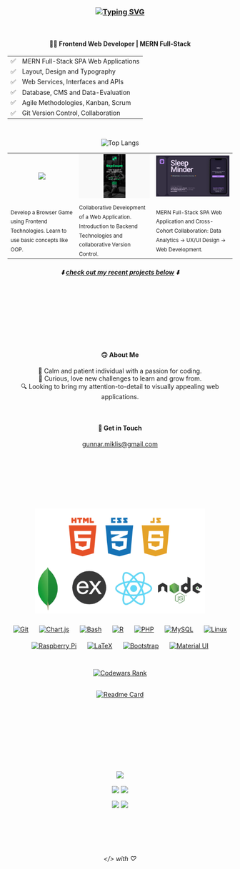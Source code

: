 <br/> 

### <div align="center">[![Typing SVG](https://readme-typing-svg.demolab.com?font=Reem+Kufi&weight=500&size=27&duration=3000&pause=2000&color=090909&background=FFFFFF66&center=true&vCenter=true&width=500&lines=Hi%2C+I'm+Gunnar!+%20+Nice+to+meet+you+%F0%9F%91%8B)](https://git.io/typing-svg)</div>

<br/> 

#### <div align="center">🧑‍💻 Frontend Web Developer  |  MERN Full-Stack</div>

<div align="center">
  
|   |   |
|---|---|
| ✅ | MERN Full-Stack SPA Web Applications |
| ✅ | Layout, Design and Typography |
| ✅ | Web Services, Interfaces and APIs |
| ✅ | Database, CMS and Data-Evaluation |
| ✅ | Agile Methodologies, Kanban, Scrum |
| ✅ | Git Version Control, Collaboration |

<br/> 
  
![Top Langs](https://github-readme-stats.vercel.app/api/top-langs/?username=gunnar-miklis&layout=compact&theme=swift&hide_border=true&bg_color=FFFFFF66)
  
</div>

<div align="center">
<table>
  <tr>
    <td><div align="center"><img src="https://raw.githubusercontent.com/gunnar-miklis/wait-that-level-again/main/Screenshot.png" width="250px" /></div></td>
    <td><div align="center"><img src="https://raw.githubusercontent.com/gunnar-miklis/workout-tracker/main/workout-traker.png" width="250px" /></div></td>
    <td><div align="center"><img src="https://raw.githubusercontent.com/gunnar-miklis/app-sleepminder/main/SleepMinderPitch.png" alt="app-sleepminder" width="250px" /></div></td>
  </tr>
  <tr>
    <td><sub>Develop a Browser Game using Frontend Technologies. Learn to use basic concepts like OOP.</sub></td>
    <td><sub>Collaborative Development of a Web Application. Introduction to Backend Technologies and collaborative Version Control.</sub></td>
    <td><sub>MERN Full-Stack SPA Web Application and Cross-Cohort Collaboration: Data Analytics → UX/UI Design → Web Development.</sub></td
  </tr>
</table>
<h5>
  
  ⬇️ [check out my recent projects below](https://github.com/gunnar-miklis#-with-) ⬇️
  
</h5>
</div>

<br/>
<br/> 
<br/> 
<br/> 
<br/> 
<br/> 
<br/>

#### <div align="center">🙃 About Me</div>
<div align="center">
  🧘 Calm and patient individual with a passion for coding.<br/>
  🌱 Curious, love new challenges to learn and grow from.<br/>
  🔍 Looking to bring my attention-to-detail to visually appealing web applications.<br/>
  
</div>
    
<br/>  
<br/>

#### <div align="center">📲 Get in Touch</div> 
<div align="center"><a href="mailto:gunnar.miklis@gmail.com">gunnar.miklis@gmail.com</a></div>  

<br/>
<br/> 
<br/> 
<br/> 
<br/>  
<br/>  
<br/> 
<br/>  

<div align="center"><img src="./mern.png" align="center" height="" width="380" /></div>

<br/>

<div align="center">     
  <a href="https://github.com/" target="_blank"><img style="margin: 10px" src="https://profilinator.rishav.dev/skills-assets/git-scm-icon.svg" alt="Git" height="50" /></a>
  <a href="https://www.chartjs.org/" target="_blank"><img style="margin: 10px" src="https://profilinator.rishav.dev/skills-assets/logo-title.svg" alt="Chart.js" height="55" /></a>  
  <a href="https://www.gnu.org/software/bash/" target="_blank"><img style="margin: 10px" src="https://profilinator.rishav.dev/skills-assets/gnu_bash-icon.svg" alt="Bash" height="45" /></a>
  <a href="https://www.r-project.org/" target="_blank"><img style="margin: 10px" src="https://profilinator.rishav.dev/skills-assets/r.svg" alt="R" height="35" /></a>  
  <a href="https://www.php.net/" target="_blank"><img style="margin: 10px" src="https://profilinator.rishav.dev/skills-assets/php-original.svg" alt="PHP" height="50" /></a>  
  <a href="https://www.mysql.com/" target="_blank"><img style="margin: 10px" src="https://profilinator.rishav.dev/skills-assets/mysql-original-wordmark.svg" alt="MySQL" height="50" /></a> 
  <a href="https://www.linux.org/" target="_blank"><img style="margin: 10px" src="https://profilinator.rishav.dev/skills-assets/linux-original.svg" alt="Linux" height="40" /></a>  
  <a href="https://www.raspberrypi.org/" target="_blank"><img style="margin: 10px" src="https://profilinator.rishav.dev/skills-assets/raspberrypi.png" alt="Raspberry Pi" height="35" /></a>  
  <a href="https://www.latex-project.org/" target="_blank"><img style="margin: 10px" src="https://profilinator.rishav.dev/skills-assets/latex.png" alt="LaTeX" height="35" /></a>    
  <a href="https://getbootstrap.com/docs/3.4/javascript/" target="_blank"><img style="margin: 10px" src="https://profilinator.rishav.dev/skills-assets/bootstrap-plain.svg" alt="Bootstrap" height="35" /></a> 
  <a href="https://mui.com/" target="_blank"><img style="margin: 10px" src="https://profilinator.rishav.dev/skills-assets/mui.png" alt="Material UI" height="40" /></a> 
</div> 

<br/>
<br/>

<div align="center">
  <a href="https://www.codewars.com/users/gunnar.miklis" target="_blank">
   
   <img src="https://www.codewars.com/users/gunnar.miklis/badges/large?theme=light" alt="Codewars Rank" />
   
  </a>
  <br/>
  <br/>
  
  [![Readme Card](https://github-readme-stats.vercel.app/api/pin/?username=gunnar-miklis&repo=codewars-katas&theme=swift&hide_border=true)](https://github.com/gunnar-miklis/codewars-katas)
  
</div>
 
<br/>
<br/> 
<br/> 
<br/> 
<br/> 
<br/> 
<br/>
<br/>

<div align="center">
<div>
    
![](http://github-profile-summary-cards.vercel.app/api/cards/profile-details?username=gunnar-miklis&theme=swift)
    
</div>
<div>
    
![](http://github-profile-summary-cards.vercel.app/api/cards/repos-per-language?username=gunnar-miklis&theme=swift)
![](http://github-profile-summary-cards.vercel.app/api/cards/most-commit-language?username=gunnar-miklis&theme=swift)
    
</div>
<div>
    
![](http://github-profile-summary-cards.vercel.app/api/cards/stats?username=gunnar-miklis&theme=swift)
![](http://github-profile-summary-cards.vercel.app/api/cards/productive-time?username=gunnar-miklis&theme=swift)
    
</div>
</div>

<br/> 
<br/> 
<br/> 
<br/> 
<div align="center"><h6>&lt;&#47;&gt; with &#9825</h6></div>
